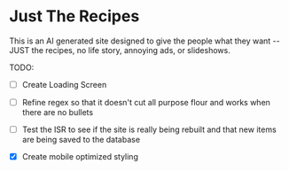# Just The Recipes

This is an AI generated site designed to give the people what they want -- JUST the recipes, no life story, annoying ads, or slideshows.

TODO:
- [ ] Create Loading Screen
- [ ] Refine regex so that it doesn't cut all purpose flour and works when there are no bullets
- [ ] Test the ISR to see if the site is really being rebuilt and that new items are being saved to the database
- [x] Create mobile optimized styling

